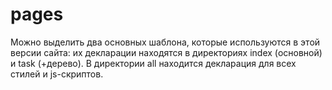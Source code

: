 pages
=====

Можно выделить два основных шаблона, которые используются в этой версии сайта: их декларации находятся в директориях index (основной) и task (+дерево).
В директории all находится декларация для всех стилей и js-скриптов.
